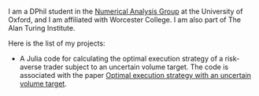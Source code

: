 I am a DPhil student in the [Numerical Analysis Group](https://www.maths.ox.ac.uk/groups/numerical-analysism) at the University of Oxford, and I am affiliated with Worcester College. I am also part of The Alan Turing Institute.

Here is the list of my projects:

* A Julia code for calculating the optimal execution strategy of a risk-averse trader subject to an uncertain volume target. The code is associated with the paper [Optimal execution strategy with an uncertain volume target](https://arxiv.org/abs/1810.11454).
